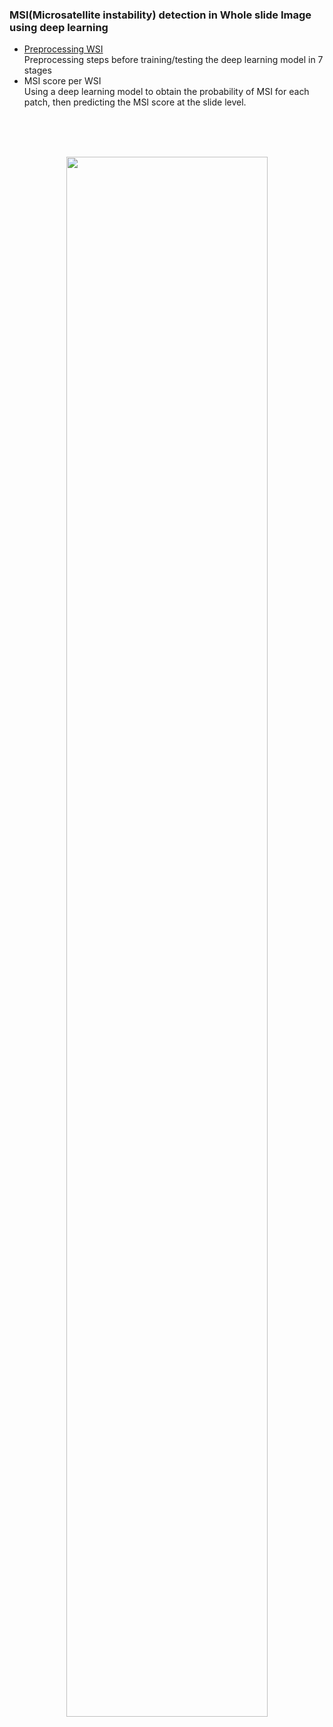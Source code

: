 ###  MSI(Microsatellite instability) detection in Whole slide Image using deep learning  

 
* [Preprocessing WSI](https://github.com/jinoklee/Preprocessing_WSI)  
   Preprocessing steps before training/testing the deep learning model in 7 stages
* MSI score per WSI  
   Using a deep learning model to obtain the probability of MSI for each patch, then predicting the MSI score at the slide level.

<br/>
<br/>
<br/>
<p align="center">
<img src ="https://github.com/jinoklee/MSIdetection_for_DigitalPathology/assets/21270098/0c187900-47e9-4042-b325-9fdb40b4637c" width="80%">
</p>
